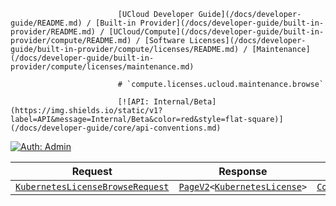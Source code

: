                             [UCloud Developer Guide](/docs/developer-guide/README.md) / [Built-in Provider](/docs/developer-guide/built-in-provider/README.md) / [UCloud/Compute](/docs/developer-guide/built-in-provider/compute/README.md) / [Software Licenses](/docs/developer-guide/built-in-provider/compute/licenses/README.md) / [Maintenance](/docs/developer-guide/built-in-provider/compute/licenses/maintenance.md)
                            
                            # `compute.licenses.ucloud.maintenance.browse`

                            [![API: Internal/Beta](https://img.shields.io/static/v1?label=API&message=Internal/Beta&color=red&style=flat-square)](/docs/developer-guide/core/api-conventions.md)
[![Auth: Admin](https://img.shields.io/static/v1?label=Auth&message=Admin&color=informational&style=flat-square)](/docs/developer-guide/core/types.md#role)



| Request | Response | Error |
|---------|----------|-------|
|<code><a href='#kuberneteslicensebrowserequest'>KubernetesLicenseBrowseRequest</a></code>|<code><a href='/docs/reference/dk.sdu.cloud.PageV2.md'>PageV2</a>&lt;<a href='#kuberneteslicense'>KubernetesLicense</a>&gt;</code>|<code><a href='/docs/reference/dk.sdu.cloud.CommonErrorMessage.md'>CommonErrorMessage</a></code>|


